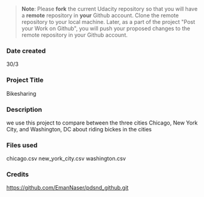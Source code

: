 >**Note**: Please **fork** the current Udacity repository so that you will have a **remote** repository in **your** Github account. Clone the remote repository to your local machine. Later, as a part of the project "Post your Work on Github", you will push your proposed changes to the remote repository in your Github account.

### Date created
30/3

### Project Title
Bikesharing

### Description
we use this project to compare between the three cities Chicago, New York City, and Washington, DC about riding bickes in the cities

### Files used
chicago.csv
new_york_city.csv
washington.csv

### Credits
https://github.com/EmanNaser/pdsnd_github.git

